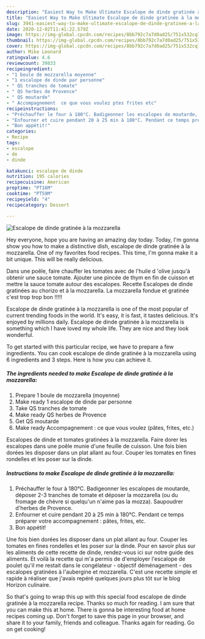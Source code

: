 ```yaml
---
description: "Easiest Way to Make Ultimate Escalope de dinde gratinée à la mozzarella"
title: "Easiest Way to Make Ultimate Escalope de dinde gratinée à la mozzarella"
slug: 3941-easiest-way-to-make-ultimate-escalope-de-dinde-gratinee-a-la-mozzarella
date: 2020-12-02T11:41:22.579Z
image: https://img-global.cpcdn.com/recipes/8bb792c7a7d0ad25/751x532cq70/escalope-de-dinde-gratinee-a-la-mozzarella-photo-principale-de-la-recette.jpg
thumbnail: https://img-global.cpcdn.com/recipes/8bb792c7a7d0ad25/751x532cq70/escalope-de-dinde-gratinee-a-la-mozzarella-photo-principale-de-la-recette.jpg
cover: https://img-global.cpcdn.com/recipes/8bb792c7a7d0ad25/751x532cq70/escalope-de-dinde-gratinee-a-la-mozzarella-photo-principale-de-la-recette.jpg
author: Mike Leonard
ratingvalue: 4.6
reviewcount: 39833
recipeingredient:
- "1 boule de mozzarella moyenne"
- "1 escalope de dinde par personne"
- " QS tranches de tomate"
- " QS herbes de Provence"
- " QS moutarde"
- " Accompagnement  ce que vous voulez ptes frites etc"
recipeinstructions:
- "Préchauffer le four à 180°C. Badigeonner les escalopes de moutarde, déposer 2-3 tranches de tomate et déposer la mozzarella (ou du fromage de chèvre si quelqu&#39;un n&#39;aime pas la mozza). Saupoudrer d&#39;herbes de Provence."
- "Enfourner et cuire pendant 20 à 25 min à 180°C. Pendant ce temps préparer votre accompagnement : pâtes, frites, etc."
- "Bon appétit!"
categories:
- Recipe
tags:
- escalope
- de
- dinde

katakunci: escalope de dinde 
nutrition: 195 calories
recipecuisine: American
preptime: "PT16M"
cooktime: "PT59M"
recipeyield: "4"
recipecategory: Dessert

---
```



![Escalope de dinde gratinée à la mozzarella](https://img-global.cpcdn.com/recipes/8bb792c7a7d0ad25/751x532cq70/escalope-de-dinde-gratinee-a-la-mozzarella-photo-principale-de-la-recette.jpg)

Hey everyone, hope you are having an amazing day today. Today, I'm gonna show you how to make a distinctive dish, escalope de dinde gratinée à la mozzarella. One of my favorites food recipes. This time, I'm gonna make it a bit unique. This will be really delicious.

Dans une poêle, faire chauffer les tomates avec de l&#39;huile d &#39;olive jusqu&#39;à obtenir une sauce tomate. Ajouter une pincée de thym en fin de cuisson et mettre la sauce tomate autour des escalopes. Recette Escalopes de dinde gratinées au chorizo et à la mozzarella. La mozzarella fondue et gratinée c&#39;est trop trop bon !!!!!

Escalope de dinde gratinée à la mozzarella is one of the most popular of current trending foods in the world. It's easy, it is fast, it tastes delicious. It's enjoyed by millions daily. Escalope de dinde gratinée à la mozzarella is something which I have loved my whole life. They are nice and they look wonderful.


To get started with this particular recipe, we have to prepare a few ingredients. You can cook escalope de dinde gratinée à la mozzarella using 6 ingredients and 3 steps. Here is how you can achieve it.

<!--inarticleads1-->

##### The ingredients needed to make Escalope de dinde gratinée à la mozzarella:

1. Prepare 1 boule de mozzarella (moyenne)
1. Make ready 1 escalope de dinde par personne
1. Take  QS tranches de tomate
1. Make ready  QS herbes de Provence
1. Get  QS moutarde
1. Make ready  Accompagnement : ce que vous voulez (pâtes, frites, etc.)


Escalopes de dinde et tomates gratinées à la mozzarella. Faire dorer les escalopes dans une poêle munie d&#39;une feuille de cuisson. Une fois bien dorées les disposer dans un plat allant au four. Couper les tomates en fines rondelles et les poser sur la dinde. 

<!--inarticleads2-->

##### Instructions to make Escalope de dinde gratinée à la mozzarella:

1. Préchauffer le four à 180°C. Badigeonner les escalopes de moutarde, déposer 2-3 tranches de tomate et déposer la mozzarella (ou du fromage de chèvre si quelqu&#39;un n&#39;aime pas la mozza). Saupoudrer d&#39;herbes de Provence.
1. Enfourner et cuire pendant 20 à 25 min à 180°C. Pendant ce temps préparer votre accompagnement : pâtes, frites, etc.
1. Bon appétit!


Une fois bien dorées les disposer dans un plat allant au four. Couper les tomates en fines rondelles et les poser sur la dinde. Pour en savoir plus sur les aliments de cette recette de dinde, rendez-vous ici sur notre guide des aliments. Et voilà la recette qui m&#39;a permis de d&#39;employer l&#39;escalope de poulet qu&#39;il me restait dans le congélateur - objectif déménagement - des escalopes gratinées à l&#39;aubergine et mozzarella. C&#39;est une recette simple et rapide à réaliser que j&#39;avais repéré quelques jours plus tôt sur le blog Horizon culinaire. 

So that's going to wrap this up with this special food escalope de dinde gratinée à la mozzarella recipe. Thanks so much for reading. I am sure that you can make this at home. There is gonna be interesting food at home recipes coming up. Don't forget to save this page in your browser, and share it to your family, friends and colleague. Thanks again for reading. Go on get cooking!

